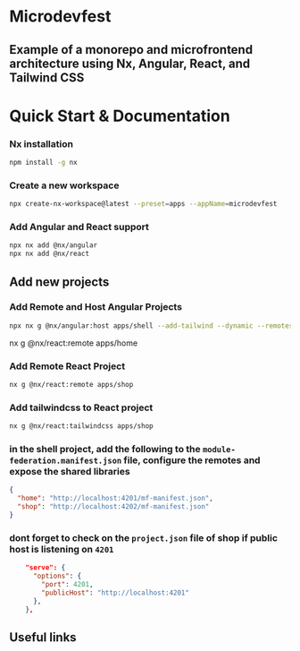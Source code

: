 # Microdevfest

## Example of a monorepo and microfrontend architecture using Nx, Angular, React, and Tailwind CSS

# Quick Start & Documentation

### Nx installation

```sh
npm install -g nx
```

### Create a new workspace

```sh
npx create-nx-workspace@latest --preset=apps --appName=microdevfest
```

### Add Angular and React support

```sh
npx nx add @nx/angular
npx nx add @nx/react
```

## Add new projects

### Add Remote and Host Angular Projects

```sh
npx nx g @nx/angular:host apps/shell --add-tailwind --dynamic --remotes=shop
```

nx g @nx/react:remote apps/home

### Add Remote React Project

```sh
nx g @nx/react:remote apps/shop
```

### Add tailwindcss to React project

```sh
nx g @nx/react:tailwindcss apps/shop
```

### in the shell project, add the following to the `module-federation.manifest.json` file, configure the remotes and expose the shared libraries

```json
{
  "home": "http://localhost:4201/mf-manifest.json",
  "shop": "http://localhost:4202/mf-manifest.json"
}
```

### dont forget to check on the `project.json` file of shop if public host is listening on `4201`

```json
    "serve": {
      "options": {
        "port": 4201,
        "publicHost": "http://localhost:4201"
      },
    },
```



## Useful links
